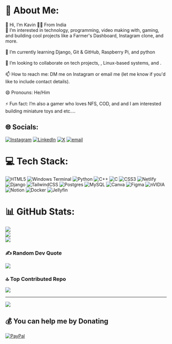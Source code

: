 # 💫 About Me:
👋 Hi, I’m Kavin 👨‍💻 From India<br>👀 I’m interested in technology, programming, video making with, gaming, and building cool projects like a Farmer's Dashboard, Instagram clone, and more.<br><br>🌱 I’m currently learning Django, Git & GitHub, Raspberry Pi, and python<br><br>💞️ I’m looking to collaborate on tech projects, , Linux-based systems, and .<br><br>📫 How to reach me: DM me on Instagram or email me (let me know if you'd like to include contact details).<br><br>😄 Pronouns: He/Him<br><br>⚡ Fun fact: I’m also a gamer who loves NFS, COD, and and I am interested building miniature toys and etc....


## 🌐 Socials:
[![Instagram](https://img.shields.io/badge/Instagram-%23E4405F.svg?logo=Instagram&logoColor=white)](https://instagram.com/kav_inx) [![LinkedIn](https://img.shields.io/badge/LinkedIn-%230077B5.svg?logo=linkedin&logoColor=white)](https://linkedin.com/in/kavin-k) [![X](https://img.shields.io/badge/X-black.svg?logo=X&logoColor=white)](https://x.com/kavinGeeks) [![email](https://img.shields.io/badge/Email-D14836?logo=gmail&logoColor=white)](mailto:kavinkanagaraj16@gmail.com) 

# 💻 Tech Stack:
![HTML5](https://img.shields.io/badge/html5-%23E34F26.svg?style=for-the-badge&logo=html5&logoColor=white) ![Windows Terminal](https://img.shields.io/badge/Windows%20Terminal-%234D4D4D.svg?style=for-the-badge&logo=windows-terminal&logoColor=white) ![Python](https://img.shields.io/badge/python-3670A0?style=for-the-badge&logo=python&logoColor=ffdd54) ![C++](https://img.shields.io/badge/c++-%2300599C.svg?style=for-the-badge&logo=c%2B%2B&logoColor=white) ![C](https://img.shields.io/badge/c-%2300599C.svg?style=for-the-badge&logo=c&logoColor=white) ![CSS3](https://img.shields.io/badge/css3-%231572B6.svg?style=for-the-badge&logo=css3&logoColor=white) ![Netlify](https://img.shields.io/badge/netlify-%23000000.svg?style=for-the-badge&logo=netlify&logoColor=#00C7B7) ![Django](https://img.shields.io/badge/django-%23092E20.svg?style=for-the-badge&logo=django&logoColor=white) ![TailwindCSS](https://img.shields.io/badge/tailwindcss-%2338B2AC.svg?style=for-the-badge&logo=tailwind-css&logoColor=white) ![Postgres](https://img.shields.io/badge/postgres-%23316192.svg?style=for-the-badge&logo=postgresql&logoColor=white) ![MySQL](https://img.shields.io/badge/mysql-4479A1.svg?style=for-the-badge&logo=mysql&logoColor=white) ![Canva](https://img.shields.io/badge/Canva-%2300C4CC.svg?style=for-the-badge&logo=Canva&logoColor=white) ![Figma](https://img.shields.io/badge/figma-%23F24E1E.svg?style=for-the-badge&logo=figma&logoColor=white) ![nVIDIA](https://img.shields.io/badge/nVIDIA-%2376B900.svg?style=for-the-badge&logo=nVIDIA&logoColor=white) ![Notion](https://img.shields.io/badge/Notion-%23000000.svg?style=for-the-badge&logo=notion&logoColor=white) ![Docker](https://img.shields.io/badge/docker-%230db7ed.svg?style=for-the-badge&logo=docker&logoColor=white) ![Jellyfin](https://img.shields.io/badge/jellyfin-%23000B25.svg?style=for-the-badge&logo=Jellyfin&logoColor=00A4DC)
# 📊 GitHub Stats:
![](https://github-readme-stats.vercel.app/api?username=KavinsProjects&theme=dark&hide_border=false&include_all_commits=false&count_private=false)<br/>
![](https://nirzak-streak-stats.vercel.app/?user=KavinsProjects&theme=dark&hide_border=false)<br/>
![](https://github-readme-stats.vercel.app/api/top-langs/?username=KavinsProjects&theme=dark&hide_border=false&include_all_commits=false&count_private=false&layout=compact)

### ✍️ Random Dev Quote
![](https://quotes-github-readme.vercel.app/api?type=horizontal&theme=radical)

### 🔝 Top Contributed Repo
![](https://github-contributor-stats.vercel.app/api?username=KavinsProjects&limit=5&theme=dark&combine_all_yearly_contributions=true)

---
[![](https://visitcount.itsvg.in/api?id=KavinsProjects&icon=0&color=0)](https://visitcount.itsvg.in)

  ## 💰 You can help me by Donating
  [![PayPal](https://img.shields.io/badge/PayPal-00457C?style=for-the-badge&logo=paypal&logoColor=white)](https://paypal.me/kavin2005) 

  
<!-- Proudly created with GPRM ( https://gprm.itsvg.in ) -->
